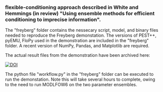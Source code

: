 ### flexible-conditioning approach described in White and Hemmings (in review) "Using ensemble methods for efficient conditioning to imprecise information".

The "freyberg" folder contains the nessecary script, model, and binary files needed to reproduce the Freyberg demonstation.  The versions of PEST++, pyEMU,
FloPy used in the demonstration are included in the "freyberg" folder.  A recent version of NumPy, Pandas, and Matplotlib are required.  

The actual result files from the demonstration have been archived here: 

[![DOI](https://zenodo.org/badge/DOI/10.5281/zenodo.7471229.svg)](https://doi.org/10.5281/zenodo.7471229)

The python file "workflow.py" in the "freyberg" folder can be executed to run the demonstation.  Note this will take several hours to complete, owing to the need to run MODLFOW6 on the two parameter ensembles. 

